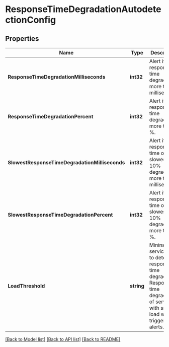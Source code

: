 # ResponseTimeDegradationAutodetectionConfig

## Properties
Name | Type | Description | Notes
------------ | ------------- | ------------- | -------------
**ResponseTimeDegradationMilliseconds** | **int32** | Alert if the response time degrades by more than *X* milliseconds. | 
**ResponseTimeDegradationPercent** | **int32** | Alert if the response time degrades by more than *X* %. | 
**SlowestResponseTimeDegradationMilliseconds** | **int32** | Alert if the response time of the slowest 10% degrades by more than *X* milliseconds. | 
**SlowestResponseTimeDegradationPercent** | **int32** | Alert if the response time of the slowest 10% degrades by more than *X* %. | 
**LoadThreshold** | **string** | Mininal service load to detect response time degradation.   Response time degradation of services with smaller load won&#39;t trigger alerts. | 

[[Back to Model list]](../README.md#documentation-for-models) [[Back to API list]](../README.md#documentation-for-api-endpoints) [[Back to README]](../README.md)


